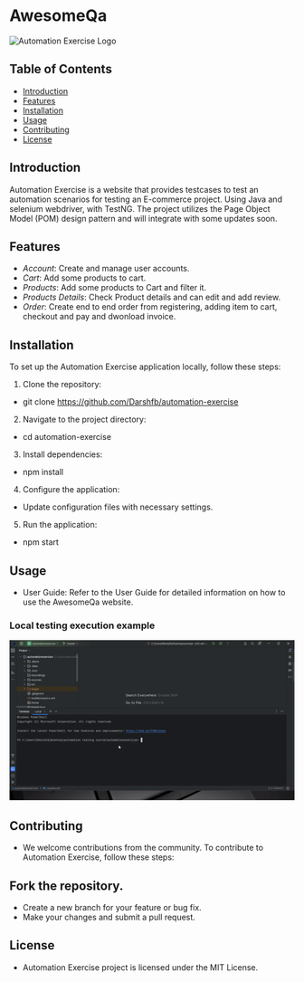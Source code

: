 # AwesomeQa

![Automation Exercise Logo](https://automationexercise.com/static/images/home/logo.png)

## Table of Contents

- [Introduction](#introduction)
- [Features](#features)
- [Installation](#installation)
- [Usage](#usage)
- [Contributing](#contributing)
- [License](#license)

## Introduction

Automation Exercise is a website that provides testcases to test an automation scenarios for testing an E-commerce project. Using Java and selenium webdriver, with TestNG. The project utilizes the Page Object Model (POM) design pattern and will integrate with some updates soon.

## Features

- *Account*: Create and manage user accounts.
- *Cart*: Add some products to cart.
- *Products*: Add some products to Cart and filter it.
- *Products Details*: Check Product details and can edit and add review.
- *Order*: Create end to end order from registering, adding item to cart, checkout and pay and dwonload invoice.

## Installation

To set up the Automation Exercise application locally, follow these steps:

1. Clone the repository:
*   git clone https://github.com/Darshfb/automation-exercise
2. Navigate to the project directory:
*   cd automation-exercise
3. Install dependencies:
*   npm install
4. Configure the application:

* Update configuration files with necessary settings.
5. Run the application:
*   npm start

## Usage
* User Guide: Refer to the User Guide for detailed information on how to use the AwesomeQa website.

### Local testing execution example

![Local testing execution example](automationexercise.gif)

## Contributing
* We welcome contributions from the community. To contribute to Automation Exercise, follow these steps:

## Fork the repository.
* Create a new branch for your feature or bug fix.
* Make your changes and submit a pull request.

## License
* Automation Exercise project is licensed under the MIT License.